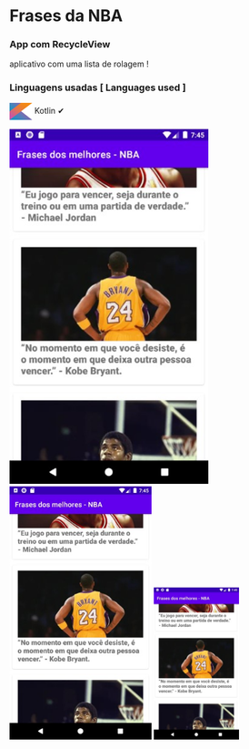 # Frases da NBA 
### App com RecycleView
aplicativo com uma lista de rolagem !

### Linguagens usadas [ Languages used ]

<p><img align="center" alt="Carlos-KOTLIN" height="30" width="40" src="https://raw.githubusercontent.com/devicons/devicon/master/icons/kotlin/kotlin-original.svg">           Kotlin <!--❤️--> ✔</p>

<div align="left">
  <img src="https://github.com/CarlusKauan/C/blob/main/HelloWorld/ListaDeFrases.jpg" width="350"/>
  <img src="https://github.com/CarlusKauan/C/blob/main/HelloWorld/ListaDeFrases.jpg" width="250"/>
  <img src="https://github.com/CarlusKauan/C/blob/main/HelloWorld/ListaDeFrases.jpg" width="150"/>
</div>

